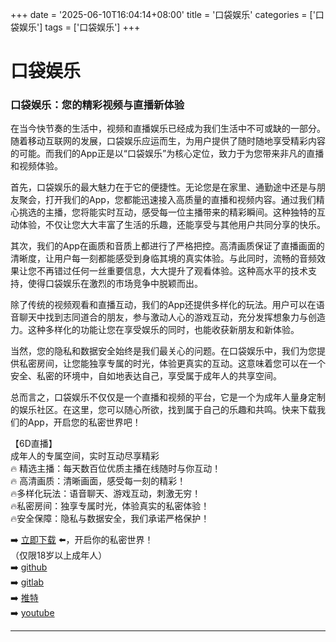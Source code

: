 +++
date = '2025-06-10T16:04:14+08:00'
title = '口袋娱乐'
categories = ['口袋娱乐']
tags = ['口袋娱乐']
+++

# 口袋娱乐

### 口袋娱乐：您的精彩视频与直播新体验

在当今快节奏的生活中，视频和直播娱乐已经成为我们生活中不可或缺的一部分。随着移动互联网的发展，口袋娱乐应运而生，为用户提供了随时随地享受精彩内容的可能。而我们的App正是以“口袋娱乐”为核心定位，致力于为您带来非凡的直播和视频体验。

首先，口袋娱乐的最大魅力在于它的便捷性。无论您是在家里、通勤途中还是与朋友聚会，打开我们的App，您都能迅速接入高质量的直播和视频内容。通过我们精心挑选的主播，您将能实时互动，感受每一位主播带来的精彩瞬间。这种独特的互动体验，不仅让您大大丰富了生活的乐趣，还能享受与其他用户共同分享的快乐。

其次，我们的App在画质和音质上都进行了严格把控。高清画质保证了直播画面的清晰度，让用户每一刻都能感受到身临其境的真实体验。与此同时，流畅的音频效果让您不再错过任何一丝重要信息，大大提升了观看体验。这种高水平的技术支持，使得口袋娱乐在激烈的市场竞争中脱颖而出。

除了传统的视频观看和直播互动，我们的App还提供多样化的玩法。用户可以在语音聊天中找到志同道合的朋友，参与激动人心的游戏互动，充分发挥想象力与创造力。这种多样化的功能让您在享受娱乐的同时，也能收获新朋友和新体验。

当然，您的隐私和数据安全始终是我们最关心的问题。在口袋娱乐中，我们为您提供私密房间，让您能独享专属的时光，体验更真实的互动。这意味着您可以在一个安全、私密的环境中，自如地表达自己，享受属于成年人的共享空间。

总而言之，口袋娱乐不仅仅是一个直播和视频的平台，它是一个为成年人量身定制的娱乐社区。在这里，您可以随心所欲，找到属于自己的乐趣和共鸣。快来下载我们的App，开启您的私密世界吧！

【6D直播】  
成年人的专属空间，实时互动尽享精彩  
🔥 精选主播：每天数百位优质主播在线随时与你互动！  
🔥 高清画质：清晰画面，感受每一刻的精彩！  
🔥多样化玩法：语音聊天、游戏互动，刺激无穷！  
🔥私密房间：独享专属时光，体验真实的私密体验！  
🔥安全保障：隐私与数据安全，我们承诺严格保护！  

➡️ [立即下载](https://down123.s3.ap-east-1.amazonaws.com/down/down.html?channelCode=blog) ⬅️，开启你的私密世界！  
（仅限18岁以上成年人）  
➡️ [github](https://aldult-live.github.io/)  
➡️ [gitlab](https://seo-09598d.gitlab.io/)  
➡️ [推特](https://x.com/wegame33)  
➡️ [youtube](https://www.youtube.com/@6Dlive)  

---
